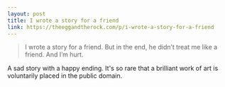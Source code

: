 ```yaml
---
layout: post
title: I wrote a story for a friend
link: https://theeggandtherock.com/p/i-wrote-a-story-for-a-friend
---
```


> I wrote a story for a friend. But in the end, he didn’t treat me like a friend. And I’m hurt.

A sad story with a happy ending. It's so rare that a brilliant work of art is voluntarily placed in the public domain.

